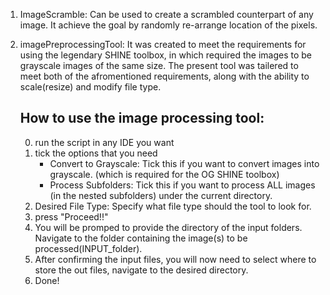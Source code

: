 1. ImageScramble: Can be used to create a scrambled counterpart of any image. It achieve the goal by randomly re-arrange location of the pixels. 

2. imagePreprocessingTool: It was created to meet the requirements for using the legendary SHINE toolbox, in which required the images to be grayscale images of the same size.
   The present tool was tailered to meet both of the afromentioned requirements, along with the ability to scale(resize) and modify file type.  
   
   ## How to use the image processing tool:
   0. run the script in any IDE you want
   1. tick the options that you need
      - Convert to Grayscale: Tick this if you want to convert images into grayscale. (which is required for the OG SHINE toolbox)
      - Process Subfolders: Tick this if you want to process ALL images (in the nested subfolders) under the current directory.
   3. Desired File Type: Specify what file type should the tool to look for.  
   4. press "Proceed!!"
   5. You will be promped to provide the directory of the input folders. Navigate to the folder containing the image(s) to be processed(INPUT_folder).
   6. After confirming the input files, you will now need to select where to store the out files, navigate to the desired directory.
   7. Done! 
